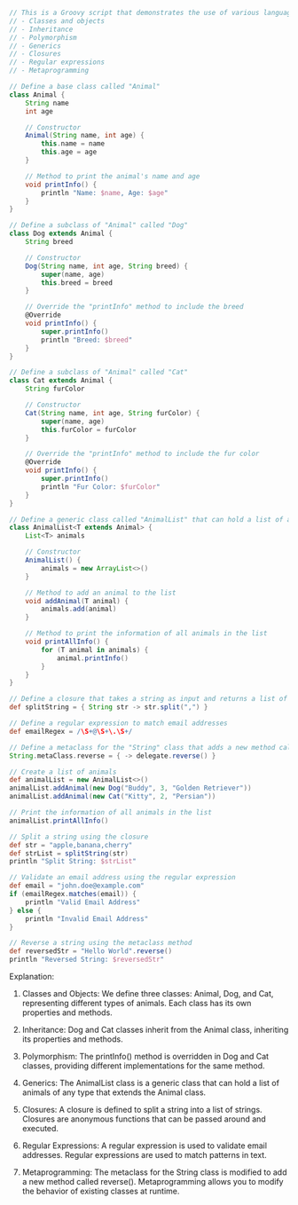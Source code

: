 ```groovy
// This is a Groovy script that demonstrates the use of various language features, including:
// - Classes and objects
// - Inheritance
// - Polymorphism
// - Generics
// - Closures
// - Regular expressions
// - Metaprogramming

// Define a base class called "Animal"
class Animal {
    String name
    int age

    // Constructor
    Animal(String name, int age) {
        this.name = name
        this.age = age
    }

    // Method to print the animal's name and age
    void printInfo() {
        println "Name: $name, Age: $age"
    }
}

// Define a subclass of "Animal" called "Dog"
class Dog extends Animal {
    String breed

    // Constructor
    Dog(String name, int age, String breed) {
        super(name, age)
        this.breed = breed
    }

    // Override the "printInfo" method to include the breed
    @Override
    void printInfo() {
        super.printInfo()
        println "Breed: $breed"
    }
}

// Define a subclass of "Animal" called "Cat"
class Cat extends Animal {
    String furColor

    // Constructor
    Cat(String name, int age, String furColor) {
        super(name, age)
        this.furColor = furColor
    }

    // Override the "printInfo" method to include the fur color
    @Override
    void printInfo() {
        super.printInfo()
        println "Fur Color: $furColor"
    }
}

// Define a generic class called "AnimalList" that can hold a list of animals
class AnimalList<T extends Animal> {
    List<T> animals

    // Constructor
    AnimalList() {
        animals = new ArrayList<>()
    }

    // Method to add an animal to the list
    void addAnimal(T animal) {
        animals.add(animal)
    }

    // Method to print the information of all animals in the list
    void printAllInfo() {
        for (T animal in animals) {
            animal.printInfo()
        }
    }
}

// Define a closure that takes a string as input and returns a list of strings
def splitString = { String str -> str.split(",") }

// Define a regular expression to match email addresses
def emailRegex = /\S+@\S+\.\S+/

// Define a metaclass for the "String" class that adds a new method called "reverse"
String.metaClass.reverse = { -> delegate.reverse() }

// Create a list of animals
def animalList = new AnimalList<>()
animalList.addAnimal(new Dog("Buddy", 3, "Golden Retriever"))
animalList.addAnimal(new Cat("Kitty", 2, "Persian"))

// Print the information of all animals in the list
animalList.printAllInfo()

// Split a string using the closure
def str = "apple,banana,cherry"
def strList = splitString(str)
println "Split String: $strList"

// Validate an email address using the regular expression
def email = "john.doe@example.com"
if (emailRegex.matches(email)) {
    println "Valid Email Address"
} else {
    println "Invalid Email Address"
}

// Reverse a string using the metaclass method
def reversedStr = "Hello World".reverse()
println "Reversed String: $reversedStr"
```

Explanation:

1. Classes and Objects: We define three classes: Animal, Dog, and Cat, representing different types of animals. Each class has its own properties and methods.

2. Inheritance: Dog and Cat classes inherit from the Animal class, inheriting its properties and methods.

3. Polymorphism: The printInfo() method is overridden in Dog and Cat classes, providing different implementations for the same method.

4. Generics: The AnimalList class is a generic class that can hold a list of animals of any type that extends the Animal class.

5. Closures: A closure is defined to split a string into a list of strings. Closures are anonymous functions that can be passed around and executed.

6. Regular Expressions: A regular expression is used to validate email addresses. Regular expressions are used to match patterns in text.

7. Metaprogramming: The metaclass for the String class is modified to add a new method called reverse(). Metaprogramming allows you to modify the behavior of existing classes at runtime.